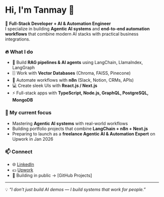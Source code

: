 # Hi, I'm Tanmay 👋  

🚀 **Full-Stack Developer + AI & Automation Engineer**  
I specialize in building **Agentic AI systems** and **end-to-end automation workflows** that combine modern AI stacks with practical business integrations.  

### 🔥 What I do
- 🤖 Build **RAG pipelines & AI agents** using LangChain, LlamaIndex, LangGraph  
- 🗄️ Work with **Vector Databases** (Chroma, FAISS, Pinecone)  
- 🔗 Automate workflows with **n8n** (Slack, Notion, CRMs, APIs)  
- 💻 Create sleek UIs with **React.js / Next.js**  
- ⚡ Full-stack apps with **TypeScript, Node.js, GraphQL, PostgreSQL, MongoDB**  

### 🎯 My current focus
- Mastering **Agentic AI systems** with real-world workflows  
- Building portfolio projects that combine **LangChain + n8n + Next.js**  
- Preparing to launch as a **freelance Agentic AI & Automation Expert** on Upwork in Jan 2026  

### 📫 Connect
- 🌐 [LinkedIn](https://www.linkedin.com/in/tanmay-basak-717b58286/)
- 💵 [Upwork](https://www.upwork.com/freelancers/~01caeb7c75d75fb7d2?viewMode=1)
- 📝 Building in public → [GitHub Projects]

---
💡 *“I don’t just build AI demos — I build systems that work for people.”*
